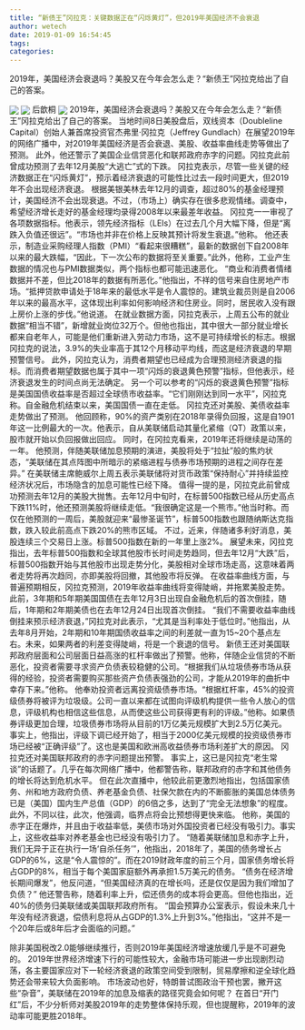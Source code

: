 ```yaml
---
title: “新债王”冈拉克：关键数据正在“闪烁黄灯”，但2019年美国经济不会衰退
author: wetech
date: 2019-01-09 16:54:45
tags: 
categories: 
---
```

2019年，美国经济会衰退吗？美股又在今年会怎么走？“新债王”冈拉克给出了自己的答案。
<!-- more -->
<img align="center" border="0" src="https://imgcdn.yicai.com/uppics/images/2019/01/d4c20b0d54c75f553997b932ae1ebc1b.jpg" />
<img align="center" border="0" src="https://imgcdn.yicai.com/uppics/images/2019/01/4f0992c76245639f020a591b5bef6a62.jpg" />
后歆桐
<img align="center" border="0" src="https://imgcdn.yicai.com/uppics/images/2019/01/c65135a22c9b36e243880579bec03a6f.jpg" />
2019年，美国经济会衰退吗？美股又在今年会怎么走？“新债王”冈拉克给出了自己的答案。
当地时间8日美股盘后，双线资本（Doubleline Capital）创始人兼首席投资官杰弗里·冈拉克（Jeffrey Gundlach）在展望2019年的网络广播中，对2019年美国经济是否会衰退、美股、收益率曲线走势等做出了预测。
此外，他还警示了美国企业信贷恶化和联邦政府赤字的问题。冈拉克此前曾成功预测了去年12月美股“大逃亡”式的下跌。
冈拉克表示，尽管一些关键的经济数据正在“闪烁黄灯”，预示着经济衰退的可能性比过去一段时间更大，但2019年不会出现经济衰退。
根据美银美林去年12月的调查，超过80%的基金经理预计，美国经济不会出现衰退。不过，（市场上）确实存在很多悲观情绪。调查中，希望经济增长走好的基金经理均录得2008年以来最差年收益。
冈拉克一一审视了各项数据指标。他表示，领先经济指标（LEIs）在过去几个月大幅下降，但是“离跌入负值还很远”。“市场也并非在价格上反映其预计将发生衰退。”他称。
他还表示，制造业采购经理人指数（PMI）“看起来很糟糕”，最新的数据创下自2008年以来的最大跌幅，“因此，下一次公布的数据将至关重要。”此外，他称，工业产生数据的情况也与PMI数据类似，两个指标也都可能迅速恶化。
“商业和消费者情绪数据并不差，但比2018年的数据有所恶化。”他指出，不祥的信号来自住房地产市场。“抵押贷款申请处于18年来的最低水平是令人震惊的。建筑业裁员则是自2006年以来的最高水平，这体现出利率如何影响经济和住房业。同时，居民收入没有跟上房价上涨的步伐。”他说道。
在就业数据方面，冈拉克表示，上周五公布的就业数据“相当不错”，新增就业岗位32万个。但他也指出，其中很大一部分就业增长都来自老年人，可能是他们重新进入劳动力市场，这不是可持续增长的标志。根据冈拉克的说法，3.9%的失业率高于其12个月移动平均线，而这是经济衰退的早期预警信号。
此外，冈拉克认为，消费者期望也已经成为合理预测经济衰退的指标。而消费者期望数据也属于其中一项“闪烁的衰退黄色预警”指标，但他表示，经济衰退发生的时间点尚无法确定。
另一个可以参考的“闪烁的衰退黄色预警”指标是美国国债收益率是否超过全球债市收益率。“它们刚刚达到同一水平”，冈拉克称。自金融危机结束以来，美国国债一直在走低。
冈拉克还对美股、美债收益率走势做出了预测。
他回顾称，90%的资产类别在2018年录得负回报，这是自1901年这一比例最大的一次。他表示，自从美联储启动其量化紧缩（QT）政策以来，股市就开始以负回报做出回应。
同时，在冈拉克看来，2019年还将继续是动荡的一年。
他预测，伴随美联储加息预期的演进，美股将处于“拉扯”般的焦灼状态，“美联储在其点阵图中所暗示的紧缩进程与债券市场预期的进程之间存在差异。”
在美联储主席鲍威尔上周五表示美联储将对货币政策“保持耐心”并持续监控经济状况后，市场隐含的加息可能性已经下降。
值得一提的是，冈拉克此前曾成功预测去年12月的美股大抛售。去年12月中旬时，在标普500指数已经从历史高点下跌11%时，他还预测美股将继续走低。“我很确定这是一个熊市。”他当时称。而仅在他预测的一周后，美股就迎来“最惨圣诞节”，标普500指数也跟随纳斯达克指数，跌入较此前高点下跌20%的熊市区域。
不过，近来，伴随诸多利好消息，美股连续三个交易日上涨。标普500指数在新的一年里上涨2%。
展望未来，冈拉克指出，去年标普500指数和全球其他股市长时间走势趋同，但去年12月“大跌”后，标普500指数开始与其他股市出现走势分化，美股相对全球市场走高，这意味着两者走势将再次趋同，亦即美股将回撤，其他股市将反弹。
在收益率曲线方面，与普遍预期相反，冈拉克预测，2019年收益率曲线将变得陡峭，并拖累美股走势。
此前，3年期和5年期美国国债在去年12月3日出现自金融危机后的首次倒挂，随后，1年期和2年期美债也在去年12月24日出现首次倒挂。
“我们不需要收益率曲线倒挂来预示经济衰退，”冈拉克对此表示，“尤其是当利率处于低位时。”他指出，从去年8月开始，2年期和10年期国债收益率之间的利差就一直为15~20个基点左右。未来，如果两者的利差变得陡峭，将是一个衰退的信号。
新债王还对美国联邦政府层面和公司层面日益高涨的杠杆率做出了预警。他称，伴随企业信贷的不断恶化，投资者需要寻求资产负债表较稳健的公司。“根据我们从垃圾债券市场从获得的经验，投资者需要购买那些资产负债表强劲的公司，才能从2019年的曲折中幸存下来。”他称。
他奉劝投资者远离投资级债券市场。“根据杠杆率，45%的投资级债券将被评为垃圾级。公司一直以来都在试图向评级机构提供一些令人放心的信息，评级机构也相信这些信息，从而使这些公司获得更有利的评级。”他称。如果债券评级更加合理，垃圾债券市场将从目前的1万亿美元规模扩大到2.5万亿美元。
事实上，他指出，评级下调已经开始了，相当于2000亿美元规模的投资级债券市场已经被“正确评级”了。这也是美国和欧洲高收益债券市场利差扩大的原因。
冈拉克还对美国联邦政府的赤字问题提出预警。
事实上，这已是冈拉克“老生常谈”的话题了。几乎在每次网络广播中，他都警告称，联邦政府的赤字和其他债务的增长将达到危机水平。
但在此次直播中，他较此前更激烈地指出，包括国家债务、州和地方政府负债、养老基金负债、社保欠款在内的不断膨胀的美国总体债务已是（美国）国内生产总值（GDP）的6倍之多，达到了“完全无法想象”的程度。此外，不同以往，此次，他强调，临界点将会比预想得更快来临。
他称，美国的赤字正在爆炸，并且由于收益率低，美债市场对外国投资者已经没有吸引力。事实上，这些收益率对养老基金也已经没有吸引力了。
“随着美联储加息和赤字上升，我们无异于正在执行一场‘自杀任务’”，他指出，2018年了，美国的债务增长占GDP的6%，这是“令人震惊的”。而在2019财政年度的前三个月，国家债务增长将占GDP的8%，相当于每个美国家庭额外再承担1.5万美元的债务。
“债务在经济增长期间爆发”，他反问道，“但美国经济真的在增长吗，还是仅仅是因为我们增加了负债？”
他还警告称，随着利率上升，偿还债务的成本将会更高。但他也指出，近40%的债务归美联储或美国联邦政府所有。
“国会预算办公室表示，假设未来几十年没有经济衰退，偿债利息将从占GDP的1.3%上升到3%。”他指出，“这并不是一个20年后或8年后才会面临的问题。”
 
 
除非美国税改2.0能够继续推行，否则2019年美国经济增速放缓几乎是不可避免的。
2019年世界经济增速下行的可能性较大，金融市场可能进一步出现剧烈动荡，各主要国家应对下一轮经济衰退的政策空间受到限制，贸易摩擦和逆全球化趋势还会带来较大负面影响。
市场波动也好，特朗普试图政治干预也罢，撇开这些“杂音”，美联储在2019年的加息及缩表的路径究竟会如何呢？
在首日“开门红”后，不少分析师对美股2019年的走势整体保持乐观，但也提醒称，2019年的波动率可能更胜2018年。
